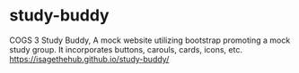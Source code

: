 # study-buddy
COGS 3 Study Buddy, A mock website utilizing bootstrap promoting a mock study group. It incorporates buttons, carouls, cards, icons, etc.  
https://isagethehub.github.io/study-buddy/
